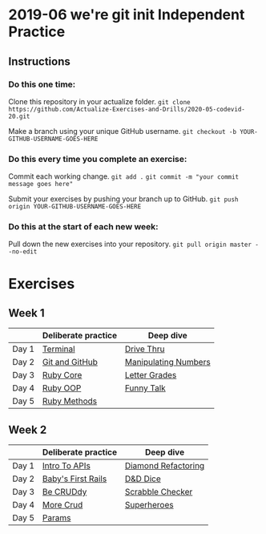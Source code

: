 # 2019-06 we're git init Independent Practice

## Instructions

### Do this one time:

Clone this repository in your actualize folder.
```git clone https://github.com/Actualize-Exercises-and-Drills/2020-05-codevid-20.git```

Make a branch using your unique GitHub username.
```git checkout -b YOUR-GITHUB-USERNAME-GOES-HERE```


### Do this every time you complete an exercise:

Commit each working change.
```git add .```
```git commit -m "your commit message goes here"```

Submit your exercises by pushing your branch up to GitHub.
```git push origin YOUR-GITHUB-USERNAME-GOES-HERE```


### Do this at the start of each new week:

Pull down the new exercises into your repository.
```git pull origin master --no-edit```


# Exercises


## Week 1


|       | Deliberate practice              | Deep dive                                    |
| ----- | -------------------------------- | -------------------------------------------- |
| Day 1 | [Terminal](w01/terminal)             | [Drive Thru](w01/drive_thru)                     |
| Day 2 | [Git and GitHub](w01/git_and_github) | [Manipulating Numbers](w01/manipulating_numbers) |
| Day 3 | [Ruby Core](w01/ruby_core)             | [Letter Grades](w01/letter_grade)                |
| Day 4 | [Ruby OOP](w01/ruby_oop)              | [Funny Talk](w01/funny_talk)   |
| Day 5 | [Ruby Methods](w01/ruby_methods)          |                        |



## Week 2


|       | Deliberate practice              | Deep dive                                    |
| ----- | -------------------------------- | -------------------------------------------- |
| Day 1 | [Intro To APIs](w02/intro_to_apis)             | [Diamond Refactoring](w02/diamond_refactoring)                     |
| Day 2 | [Baby's First Rails](w02/babys_first_rails) | [D&D Dice](w02/dnd_dice) |
| Day 3 | [Be CRUDdy](w02/be_cruddy)             | [Scrabble Checker](w02/scrabble_checker)                |
| Day 4 | [More Crud](w02/more_crud)              | [Superheroes](w02/superheros)   |
| Day 5 | [Params](w02/params)          |                        |

